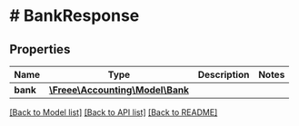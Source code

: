 # # BankResponse

## Properties

Name | Type | Description | Notes
------------ | ------------- | ------------- | -------------
**bank** | [**\Freee\Accounting\Model\Bank**](Bank.md) |  |

[[Back to Model list]](../../README.md#models) [[Back to API list]](../../README.md#endpoints) [[Back to README]](../../README.md)
